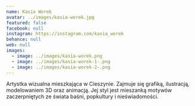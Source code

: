 ```yaml
---
name: Kasia Worek
avatar: ../images/kasia-worek.jpg
featured: false
facebook: null
instagram: https://instagram.com/kasia_worek
behance: null
web: null
images:
  - image: ../images/kasia-worek.png
  - image: ../images/kasia-worek-1-.png
  - image: ../images/kasia-worek-2-.png
---
```

Artystka wizualna mieszkająca w Cieszynie. Zajmuje się grafiką, ilustracją, modelowaniem 3D oraz animacją. Jej styl jest mieszanką motywów zaczerpniętych ze świata baśni, popkultury i nieświadomości.
